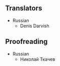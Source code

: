 Translators
------------

- Russian
    - Denis Darvish


Proofreading
------------
- Russian
    - Николай Ткачев